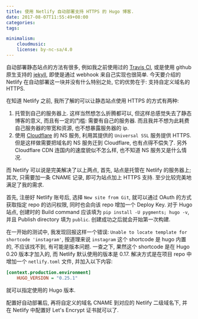 ```yaml
---
title: 使用 Netlify 自动部署支持 HTTPS 的 Hugo 博客.
date: 2017-08-07T11:55:49+08:00
categories:
tags:

minimalism:
    cloudmusic:
    license: by-nc-sa/4.0
---
```


自动部署静态站点的方法有很多, 例如我之前使用过的 [Travis CI](https://travis-ci.org),
或是使用 github 原生支持的 [jekyll](https://jekyllrb.com/), 即使是通过 webhook
来自己实现也很简单. 今天要介绍的 Netlify 在自动部署这一块并没有什么特别之处,
它的优势在于: 支持自定义域名的 HTTPS.
<!--more-->

在知道 Netlify 之前, 我所了解的可以让静态站点使用 HTTPS 的方式有两种:
1. 托管到自己的服务器上. 这样当然想怎么折腾都可以, 但这样总感觉失去了静态博客的意义,
而且有一定的门槛: 需要有自己的服务器. 而且我并不想为此耗费自己服务器的带宽和资源,
也不想暴露服务器的 ip.
2. 使用 [Cloudflare](https://www.cloudflare.com) 的 NS 服务, 利用其提供的 `Universal SSL`
服务提供 HTTPS. 但是这样做需要把域名的 NS 服务迁到 Cloudflare, 也有点得不偿失了.
另外 Cloudflare CDN 连国内的速度貌似不怎么样, 也不知道 NS 服务又是什么情况.

而 Netlify 可以说是完美解决了以上两点, 首先, 站点是托管在 Netlify 的服务器上;
其次, 只需要加一条 CNAME 记录, 即可为站点加上 HTTPS 支持. 至少比较完美地满足了我的需求.

首先, 注册好 Netlify 账号后, 选择 `New site from Git`, 就可以通过 OAuth 的方式获取指定
repo 的访问权限, 同时也会向该 repo 增加一个 Deploy Key. 对于 Hugo 站点,
创建时的 Build command 应该填为 `pip install -U pygments; hugo -v`, 并且 Publish
directory 填为 `public`. 创建成功之后就会开始第一次构建.

在一开始的测试中, 我发现回报这样一个错误: `Unable to locate template for shortcode 'instagram'`,
按道理来说 `instagram` 这个 shortcode 是 hugo 内置的, 不应该找不到, 有可能是版本问题.
一查之下, 果然这个 shortcode 是在 Hugo 0.20 版本才加入的, 而 Netlify 默认使用的版本是 0.17.
解决方式是在项目 repo 中增加一个 `netlify.toml` 文件, 并加入以下内容:

``` ini
[context.production.environment]
    HUGO_VERSION = "0.25.1"
```

就可以指定使用的 Hugo 版本.

配置好自动部署后, 再将自定义的域名 CNAME 到对应的 Netlify 二级域名下, 并在 Netlify
中配置好 Let's Encrypt 证书就可以了.
